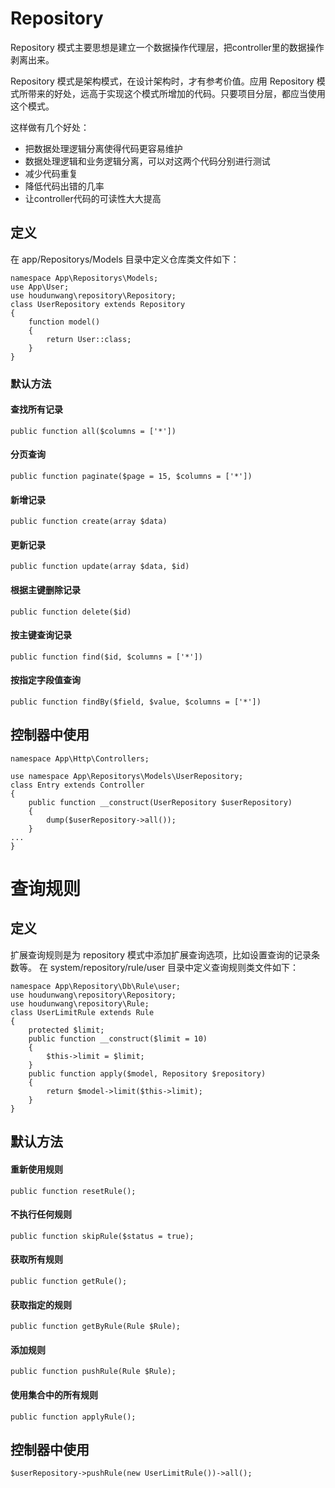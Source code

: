 # Repository 

Repository 模式主要思想是建立一个数据操作代理层，把controller里的数据操作剥离出来。

Repository 模式是架构模式，在设计架构时，才有参考价值。应用 Repository 模式所带来的好处，远高于实现这个模式所增加的代码。只要项目分层，都应当使用这个模式。

这样做有几个好处：

- 把数据处理逻辑分离使得代码更容易维护
- 数据处理逻辑和业务逻辑分离，可以对这两个代码分别进行测试
- 减少代码重复
- 降低代码出错的几率
- 让controller代码的可读性大大提高

## 定义

在 app/Repositorys/Models 目录中定义仓库类文件如下：
```
namespace App\Repositorys\Models;
use App\User;
use houdunwang\repository\Repository;
class UserRepository extends Repository
{
    function model()
    {
        return User::class;
    }
}
```

### 默认方法

#### 查找所有记录
```
public function all($columns = ['*'])
```

#### 分页查询
```
public function paginate($page = 15, $columns = ['*'])
```

#### 新增记录
```
public function create(array $data)
```

#### 更新记录
```
public function update(array $data, $id)
```

#### 根据主键删除记录
```
public function delete($id)
```

#### 按主键查询记录
```
public function find($id, $columns = ['*'])
```

#### 按指定字段值查询
```
public function findBy($field, $value, $columns = ['*'])
```

## 控制器中使用
```
namespace App\Http\Controllers;

use namespace App\Repositorys\Models\UserRepository;
class Entry extends Controller
{
    public function __construct(UserRepository $userRepository)
    {
        dump($userRepository->all());
    }
...
}
```

# 查询规则

## 定义
扩展查询规则是为 repository 模式中添加扩展查询选项，比如设置查询的记录条数等。
在 system/repository/rule/user 目录中定义查询规则类文件如下：
```
namespace App\Repository\Db\Rule\user;
use houdunwang\repository\Repository;
use houdunwang\repository\Rule;
class UserLimitRule extends Rule
{
    protected $limit;
    public function __construct($limit = 10)
    {
        $this->limit = $limit;
    }
    public function apply($model, Repository $repository)
    {
        return $model->limit($this->limit);
    }
}
```
## 默认方法
#### 重新使用规则
```
public function resetRule();
```

#### 不执行任何规则
```
public function skipRule($status = true);
```

#### 获取所有规则
```
public function getRule();
```

#### 获取指定的规则
```
public function getByRule(Rule $Rule);
```

#### 添加规则
```
public function pushRule(Rule $Rule);
```

#### 使用集合中的所有规则
```
public function applyRule();
```

## 控制器中使用
```
$userRepository->pushRule(new UserLimitRule())->all();
```
